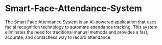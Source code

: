 # Smart-Face-Attendance-System
The Smart Face Attendance System is an AI-powered application that uses facial recognition technology to automate attendance tracking. This system eliminates the need for traditional manual methods and provides a fast, accurate, and contactless way to record attendance.
